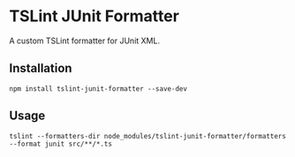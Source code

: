 TSLint JUnit Formatter
======================

A custom TSLint formatter for JUnit XML.

Installation
------------

```
npm install tslint-junit-formatter --save-dev
```

Usage
-----

```
tslint --formatters-dir node_modules/tslint-junit-formatter/formatters --format junit src/**/*.ts
```
